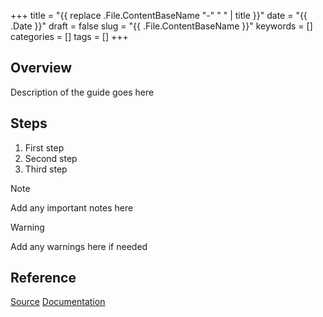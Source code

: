 +++
title = "{{ replace .File.ContentBaseName "-" " " | title }}"
date = "{{ .Date }}"
draft = false
slug = "{{ .File.ContentBaseName }}"
keywords = []
categories = []
tags = []
+++

## Overview

Description of the guide goes here

## Steps

1. First step
2. Second step
3. Third step

> [!Note]  
> Add any important notes here

> [!Warning]  
> Add any warnings here if needed

## Reference

[Source](URL_TO_SOURCE) <!-- Replace URL_TO_SOURCE with the actual URL -->
[Documentation](URL_TO_DOCS) <!-- Optional: Add if there's official documentation -->